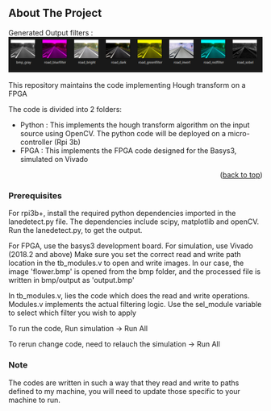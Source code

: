 

<!-- ABOUT THE PROJECT -->
## About The Project


Generated Output filters :
![alt text](https://github.com/lenixlobo/HoughTransformFPGA/blob/main/FPGA/FiltersComputedOnFPGA.png?raw=true)

This repository maintains the code implementing Hough transform on a FPGA


The code is divided into 2 folders:
* Python : This implements the hough transform algorithm on the input source using OpenCV. The python code will be deployed on a micro-controller (Rpi 3b)
* FPGA : This implements the FPGA code designed for the Basys3, simulated on Vivado 


<p align="right">(<a href="#readme-top">back to top</a>)</p>

### Prerequisites

For rpi3b+, install the required python dependencies imported in the lanedetect.py file. The dependencies include scipy, matplotlib and openCV.
Run the lanedetect.py, to get the output.

For FPGA, use the basys3 development board. For simulation, use Vivado (2018.2 and above)
Make sure you set the correct read and write path location in the tb_modules.v to open and write images.
In our case, the image 'flower.bmp' is opened from the bmp folder, and the processed file is written in bmp/output as 'output.bmp'


In tb_modules.v, lies the code which does the read and write operations.
Modules.v implements the actual filtering logic.
Use the sel_module variable to select which filter you wish to apply

To run the code, Run simulation -> Run All

To rerun change code, need to relauch the simulation -> Run All 


### Note

The codes are written in such a way that they read and write to paths defined to my machine, you will need to update those specific to your machine to run.


